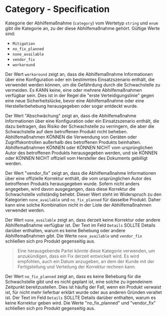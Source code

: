 # Category - Specification

Kategorie der Abhilfemaßnahme (`category`) vom Wertetyp `string` und `enum` gibt die Kategorie an, zu der diese Abhilfemaßnahme gehört. Gültige Werte sind:

* `Mitigation`
* `no_fix_planned`
* `none_available`
* `vendor_fix`
* `workaround`

Der Wert `workaround` zeigt an, dass die Abhilfemaßnahme Informationen über eine Konfiguration oder ein bestimmtes Einsatzszenario enthält, die verwendet werden können, um die Gefährdung durch die Schwachstelle zu vermeiden.
Es KANN keine, eine oder mehrere Abhilfemaßnahmen verfügbar sein.
Dies ist in der Regel die "erste Verteidigungslinie" gegen eine neue Sicherheitslücke, bevor eine Abhilfemaßnahme oder eine Herstellerbehebung herausgegeben oder sogar entdeckt wurde.

Der Wert "Abschwächung" zeigt an, dass die Abhilfemaßnahme Informationen über eine Konfiguration oder ein Einsatzszenario enthält, die dazu beitragen, das Risiko der Schwachstelle zu verringern, die aber die Schwachstelle auf dem betroffenen Produkt nicht beheben.
Abhilfemaßnahmen KÖNNEN die Verwendung von Geräten oder Zugriffskontrollen außerhalb des betroffenen Produkts beinhalten.
Abhilfemaßnahmen KÖNNEN oder KÖNNEN NICHT vom ursprünglichen Autor des betroffenen Produkts herausgegeben werden, und sie KÖNNEN oder KÖNNEN NICHT offiziell vom Hersteller des Dokuments gebilligt werden.

Der Wert "vendor_fix" zeigt an, dass die Abhilfemaßnahme Informationen über eine offizielle Korrektur enthält, die vom ursprünglichen Autor des betroffenen Produkts herausgegeben wurde.
Sofern nicht anders angegeben, wird davon ausgegangen, dass diese Korrektur die Schwachstelle vollständig behebt.
Dieser Wert steht im Widerspruch zu den Kategorien `none_available` und `no_fix_planned` für dasselbe Produkt. Daher kann eine solche Kombination nicht in der Liste der Abhilfemaßnahmen verwendet werden.

Der Wert `none_available` zeigt an, dass derzeit keine Korrektur oder andere Abhilfemaßnahme verfügbar ist.
Der Text im Feld `Details` SOLLTE Details darüber enthalten, warum es keine Behebung oder andere Abhilfemaßnahmen gibt.
Die Werte `none_available` und `vendor_fix` schließen sich pro Produkt gegenseitig aus.

> Eine herausgebende Partei könnte diese Kategorie verwenden, um anzukündigen, dass ein Fix derzeit entwickelt wird. Es wird empfohlen, auch ein Datum anzugeben, an dem der Kunde mit der Fertigstellung und Verteilung der Korrektur rechnen kann.

Der Wert `no_fix_planned` zeigt an, dass es keine Behebung für die Schwachstelle gibt und es nicht geplant ist, eine solche zu irgendeinem Zeitpunkt bereitzustellen.
Dies ist häufig der Fall, wenn ein Produkt verwaist ist, für nicht mehr lieferbar erklärt wurde oder aus anderen Gründen veraltet ist.
Der Text im Feld `Details` SOLLTE Details darüber enthalten, warum es keine Korrektur geben wird.
Die Werte "no_fix_planned" und "vendor_fix" schließen sich pro Produkt gegenseitig aus.